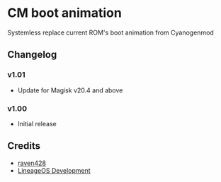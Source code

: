 # CM boot animation
Systemless replace current ROM's boot animation from Cyanogenmod

## Changelog

### v1.01
- Update for Magisk v20.4 and above

### v1.00
- Initial release

## Credits
- [raven428](https://github.com/raven428)
- [LineageOS Development](https://github.com/LineageOS)
